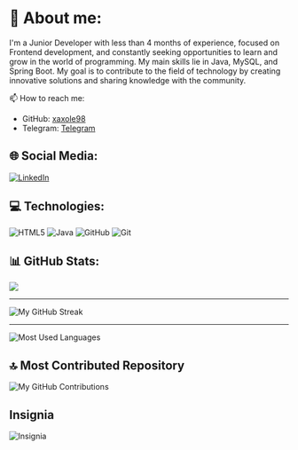 # 💫 About me:
I'm a Junior Developer with less than 4 months of experience, focused on Frontend development, and constantly seeking opportunities to learn and grow in the world of programming. My main skills lie in Java, MySQL, and Spring Boot. My goal is to contribute to the field of technology by creating innovative solutions and sharing knowledge with the community.

📫 How to reach me:

- GitHub: [xaxole98](https://github.com/xaxole98)
- Telegram: [Telegram](https://t.me/xaxole98)

## 🌐 Social Media:
[![LinkedIn](https://img.shields.io/badge/LinkedIn-%230077B5.svg?logo=linkedin&logoColor=white)](https://www.linkedin.com/in/alex-pacheco-developer/) 

## 💻 Technologies:
![HTML5](https://img.shields.io/badge/HTML5-%23E34F26.svg?style=for-the-badge&logo=html5&logoColor=white) 
![Java](https://img.shields.io/badge/Java-%23ED8B00.svg?style=for-the-badge&logo=java&logoColor=white)
![GitHub](https://img.shields.io/badge/GitHub-%23121011.svg?style=for-the-badge&logo=github&logoColor=white)
![Git](https://img.shields.io/badge/Git-fc6d26?style=for-the-badge&logo=git&logoColor=white)

## 📊 GitHub Stats:


![](https://github-readme-stats.vercel.app/api?username=xaxole98&theme=midnight-purple&hide_border=false&include_all_commits=true)


---


![My GitHub Streak](https://github-readme-streak-stats.herokuapp.com/?user=xaxole98&theme=midnight-purple&hide_border=false)


---


![Most Used Languages](https://github-readme-stats.vercel.app/api/top-langs/?username=xaxole98&theme=midnight-purple&hide_border=false&include_all_commits=true&count_private=false&layout=compact)

## 🔝 Most Contributed Repository
![My GitHub Contributions](https://github-contributor-stats.vercel.app/api?username=xaxole98&limit=5&theme=radical&combine_all_yearly_contributions=true)

## Insignia

![Insignia](http://clickemailmkt.aluracursos.com/ls/click?upn=ffeiyxmCpwOEaRLtBDhymrobVeQZVkjpvX50Q6tIldZCHNKqaL7hs8DdDVAQXcFwgOl5evO8s-2FiGLqOU7HF4tqJMWTISaP-2F8Ui-2BGsswBi-2BJDMIPjDOBVZwv6P-2FpnmGDXhIgRrZyW4KRVkGprBtly4xMv8d7-2F1x-2FQt2R9zbFP2iB3aIOZvRXLUypTriJEgmUAPbRACVBDWI9NstuZsOdoB-2BJtF0xDB-2B3ePCbZkmNgRxrebRuZEaLuoVlHQFV2eGC38IcL_-2FBDupefmCugqNATitsZkjKA0KPAL-2BVE7ytsoPUIT-2B-2BP06qnS1eaOkjvJPwoFAhRR9F2RMx-2BrgmWIlXpB-2FoEWxRT7NM9PPj5xq7ytXYyNW7yUzelXoFtBIr8JJ5WaV4ZAVpQIANy4-2FilPb2zCBHKHuhR1XZQiEm2QALF2wSMk3JV-2FjHzXd-2B4aH0YTGTPNUvaWlRsID-2B-2BuGgx6qE179oueu-2FSwyAh5bUSNLN13duwk-2FIc4QKjpIZiZeqv5Ka-2Bcs3Xz2xy7PKiIQpRXUXO1LpRn8XMG4RXT-2BCz69cLx-2FMuGooXm1o3XjfW51gb83mqEUoSNmPMa0s-2BvY9Q4Tg2ypTJA0n-2BXi-2BeH0bJpZNYZ0a2xkc-2FdyjHr6T33P4vqrdaAdRgerb-2BcFqr-2BoBQX-2Ba-2BHM-2Bn7xdbGBpRsA7KDF01Rceoj8vPnNWrNBYWjn35WChYXIVFehF0wC8AjCn5tyR77sIaspODFpoGtsg25051Th6rCcchqfDC9aKJXuYTu6pXoqhRcYCQINaAJSp35F7MGzf40p5MVp15qto1ItnLquy-2FdJgXW1nSKSOVbCfVijjIcdBoZVx-2FCCfVYYPJSX-2BHMud7o9ziqEhq-2FXxqdB9rOVjJcD-2Bf-2Fcom-2Fb9IIHESEWdYIQtRQu-2FoTM4UYBLbRHXl5HT5zil94JAKb0zs8OLEvI5MMejqqotRYW-2BcBSGPmMnNpcwACkcckjyBl8W-2B6X98aKGZYq3nDWOc9O1nO4U4PJGiq2NvMpfQaw0CN8-2BYXvdPqRKcZfLpFYx4cdsvnG8KklTG-2BxkGEJDJjWhzhAmqo1KC28-2FGEzeTXDpbBEeFwHNi9BKPbN3uZ-2BUoWnP-2BiJZM2OyfcWQ-3D-3D)
